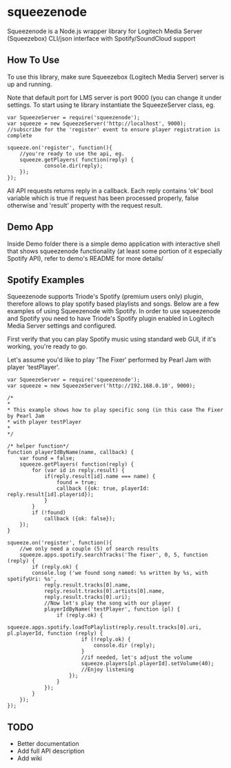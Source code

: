 squeezenode
===========

Squeezenode is a Node.js wrapper library for Logitech Media Server (Squeezebox) CLI/json interface with Spotify/SoundCloud support

How To Use
----------

To use this library, make sure Squeezebox (Logitech Media Server) server is up and running.

Note that default port for LMS server is port 9000 (you can change it under settings.
To start using te library instantiate the SqueezeServer class, eg.

    var SqueezeServer = require('squeezenode');
    var squeeze = new SqueezeServer('http://localhost', 9000);
    //subscribe for the 'register' event to ensure player registration is complete

    squeeze.on('register', function(){
        //you're ready to use the api, eg.
        squeeze.getPlayers( function(reply) {
                console.dir(reply);
        });
    });

All API requests returns reply in a callback. Each reply contains 'ok' bool variable which is true if request
has been processed properly, false otherwise and 'result' property with the request result.

Demo App
--------

Inside Demo folder there is a simple demo application with interactive shell that shows squeezenode
functionality (at least some portion of it especially Spotify API), refer to demo's README for more details/

Spotify Examples
----------------

Squeezenode supports Triode's Spotify (premium users only) plugin, therefore allows to play spotify based playlists and songs. Below are a few examples of using Squeezenode with Spotify.
In order to use squeezenode and Spotify you need to have Triode's Spotify plugin enabled in Logitech Media Server settings and configured.

First verify that you can play Spotify music using standard web GUI, if it's working, you're ready to go.

Let's assume you'd like to play 'The Fixer' performed by Pearl Jam with player 'testPlayer'.

    var SqueezeServer = require('squeezenode');
    var squeeze = new SqueezeServer('http://192.168.0.10', 9000);

    /*
    *
    * This example shows how to play specific song (in this case The Fixer by Pearl Jam
    * with player testPlayer
    *
    */

    /* helper function*/
    function playerIdByName(name, callback) {
        var found = false;
        squeeze.getPlayers( function(reply) {
            for (var id in reply.result) {
                if(reply.result[id].name === name) {
                    found = true;
                    callback ({ok: true, playerId: reply.result[id].playerid});
                }
            }
            if (!found)
                callback ({ok: false});
        });
    }

    squeeze.on('register', function(){
        //we only need a couple (5) of search results
        squeeze.apps.spotify.searchTracks('The fixer', 0, 5, function (reply) {
            if (reply.ok) {
            console.log ('we found song named: %s written by %s, with spotifyUri: %s',
                reply.result.tracks[0].name,
                reply.result.tracks[0].artists[0].name,
                reply.result.tracks[0].uri);
                //Now let's play the song with our player
                playerIdByName('testPlayer', function (pl) {
                    if (reply.ok) {
                        squeeze.apps.spotify.loadToPlaylist(reply.result.tracks[0].uri, pl.playerId, function (reply) {
                            if (!reply.ok) {
                                console.dir (reply);
                            }
                            //if needed, let's adjust the volume
                            squeeze.players[pl.playerId].setVolume(40);
                            //Enjoy listening
                        });
                    }
                });
            }
        });
    });

TODO
----

* Better documentation
* Add full API description
* Add wiki